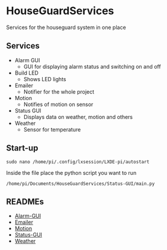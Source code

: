 # HouseGuardServices

Services for the houseguard system in one place

## Services

* Alarm GUI
    * GUI for displaying alarm status and switching on and off
* Build LED
    * Shows LED lights
* Emailer
    * Notifier for the whole project
* Motion
    * Notifies of motion on sensor
* Status GUI
    * Displays data on weather, motion and others
* Weather
    * Sensor for temperature

## Start-up

`sudo nano /home/pi/.config/lxsession/LXDE-pi/autostart`

Inside the file place the python script you want to run

`/home/pi/Documents/HouseGuardServices/Status-GUI/main.py`

## READMEs

* [Alarm-GUI](./Alarm-GUI/README.md)
* [Emailer](./Emailer/README.md)
* [Motion](./Motion/README.md)
* [Status-GUI](./Status-GUI/README.md)
* [Weather](./Weather/README.md)